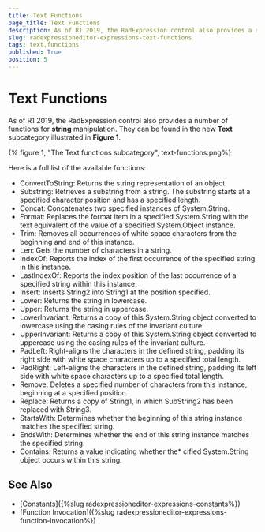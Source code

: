 ```yaml
---
title: Text Functions
page_title: Text Functions
description: As of R1 2019, the RadExpression control also provides a number of functions for string manipulation.
slug: radexpressioneditor-expressions-text-functions
tags: text,functions
published: True
position: 5
---
```


# Text Functions

As of R1 2019, the RadExpression control also provides a number of functions for **string** manipulation. They can be found in the new **Text** subcategory illustrated in **Figure 1**.
 
{% figure 1, "The Text functions subcategory", text-functions.png%}

Here is a full list of the available functions:

* ConvertToString: Returns the string representation of an object.
* Substring: Retrieves a substring from a string. The substring starts at a specified character position and has a specified length.
* Concat: Concatenates two specified instances of System.String.
* Format: Replaces the format item in a specified System.String with the text equivalent of the value of a specified System.Object instance.
* Trim: Removes all occurrences of white space characters from the beginning and end of this instance.
* Len: Gets the number of characters in a string.
* IndexOf: Reports the index of the first occurrence of the specified string in this instance.
* LastIndexOf: Reports the index position of the last occurrence of a specified string within this instance.
* Insert: Inserts String2 into String1 at the position specified.
* Lower: Returns the string in lowercase.
* Upper: Returns the string in uppercase.
* LowerInvariant: Returns a copy of this System.String object converted to lowercase using the casing rules of the invariant culture.
* UpperInvariant: Returns a copy of this System.String object converted to uppercase using the casing rules of the invariant culture.
* PadLeft: Right-aligns the characters in the defined string, padding its right side with white space characters up to a specified total length.
* PadRight: Left-aligns the characters in the defined string, padding its left side with white space characters up to a specified total length.
* Remove: Deletes a specified number of characters from this instance, beginning at a specified position.
* Replace: Returns a copy of String1, in which SubString2 has been replaced with String3.
* StartsWith: Determines whether the beginning of this string instance matches the specified string.
* EndsWith: Determines whether the end of this string instance matches the specified string.
* Contains: Returns a value indicating whether the* cified System.String object occurs within this string.

## See Also

* [Constants]({%slug radexpressioneditor-expressions-constants%})
* [Function Invocation]({%slug radexpressioneditor-expressions-function-invocation%})